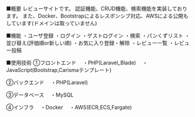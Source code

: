 ■概要
レビューサイトです。
認証機能、CRUD機能、検索機能を実装しております。
また、Docker、Bootstrapによるレスポンシブ対応、AWSによる公開もしています(ドメインは取っていません)

■機能
・ユーザ登録
・ログイン
・ゲストログイン
・検索
・パンくずリスト
・並び替え(評価順or新しい順)
・お気に入り登録・解除
・レビュー一覧
・レビュー投稿

■使用技術
①フロントエンド
　・PHP(Laravel_Blade)
　・JavaScript(Bootstrap,Carismaテンプレート)

②バックエンド
　・PHP(Laravel)

③データベース
　・MySQL

④インフラ
　・Docker
　・AWS(ECR,ECS,Fargate)
 

  
  
  
  
  
